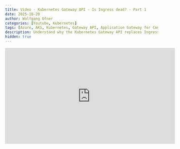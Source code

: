 ```yaml
---
title: Video - Kubernetes Gateway API - Is Ingress dead? - Part 1
date: 2025-10-20
author: Wolfgang Ofner
categories: [Youtube, Kubernetes]
tags: [Azure, AKS, Kubernetes, Gateway API, Application Gateway for Containers]
description: Understand why the Kubernetes Gateway API replaces Ingress. Learn about its modular design, role separation, and how it standardizes traffic management.
hidden: true
---
```


<iframe width="560" height="315" src="https://www.youtube.com/embed/dgQQpJq1asc" title="YouTube video player" frameborder="0" allow="accelerometer; autoplay; clipboard-write; encrypted-media; gyroscope; picture-in-picture; web-share" referrerpolicy="strict-origin-when-cross-origin" allowfullscreen></iframe>